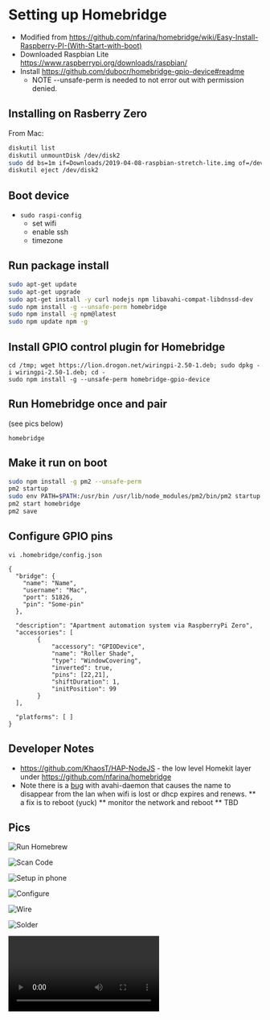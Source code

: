 
# Setting up Homebridge

* Modified from https://github.com/nfarina/homebridge/wiki/Easy-Install-Raspberry-PI-(With-Start-with-boot)
* Downloaded Raspbian Lite https://www.raspberrypi.org/downloads/raspbian/
* Install https://github.com/dubocr/homebridge-gpio-device#readme
  * NOTE --unsafe-perm is needed to not error out with permission denied.

## Installing on Rasberry Zero

From Mac:

```bash 
diskutil list
diskutil unmountDisk /dev/disk2
sudo dd bs=1m if=Downloads/2019-04-08-raspbian-stretch-lite.img of=/dev/disk2 conv=sync
diskutil eject /dev/disk2
```

## Boot device

* `sudo raspi-config`
  * set wifi
  * enable ssh
  * timezone

## Run package install

```bash
sudo apt-get update
sudo apt-get upgrade
sudo apt-get install -y curl nodejs npm libavahi-compat-libdnssd-dev
sudo npm install -g --unsafe-perm homebridge
sudo npm install -g npm@latest
sudo npm update npm -g
```

## Install GPIO control plugin for Homebridge
```
cd /tmp; wget https://lion.drogon.net/wiringpi-2.50-1.deb; sudo dpkg -i wiringpi-2.50-1.deb; cd -
sudo npm install -g --unsafe-perm homebridge-gpio-device
```

## Run Homebridge once and pair
(see pics below)

`homebridge`

## Make it run on boot

```bash
sudo npm install -g pm2 --unsafe-perm
pm2 startup
sudo env PATH=$PATH:/usr/bin /usr/lib/node_modules/pm2/bin/pm2 startup systemd -u pi --hp /home/pi
pm2 start homebridge
pm2 save
```

## Configure GPIO pins
```
vi .homebridge/config.json

{
  "bridge": {
    "name": "Name",
    "username": "Mac",
    "port": 51826,
    "pin": "Some-pin"
  },

  "description": "Apartment automation system via RaspberryPi Zero",
  "accessories": [
		{
			"accessory": "GPIODevice",
			"name": "Roller Shade",
			"type": "WindowCovering",
			"inverted": true,
			"pins": [22,21],
			"shiftDuration": 1,
			"initPosition": 99
		}
  ],

  "platforms": [ ]
}
```

## Developer Notes
* https://github.com/KhaosT/HAP-NodeJS - the low level Homekit layer under https://github.com/nfarina/homebridge
* Note there is a [bug](https://github.com/lathiat/avahi/issues/117) with avahi-daemon that causes the name to disappear from the lan when wifi is lost or dhcp expires and renews.
** a fix is to reboot (yuck)
** monitor the network and reboot
** TBD

## Pics

![Run Homebrew](img/1.jpg)

![Scan Code](img/2.png)

![Setup in phone](img/3.png)

![Configure](img/4.png)

![Wire](img/5.png)

![Solder](img/6.jpg)

![Move](img/working.mov)
